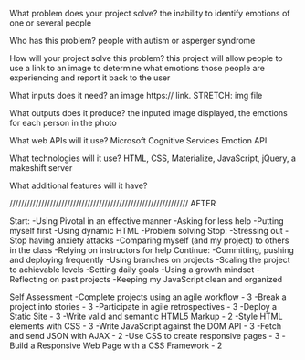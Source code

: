 What problem does your project solve?
  the inability to identify emotions of one or several people

Who has this problem?
  people with autism or asperger syndrome

How will your project solve this problem?
  this project will allow people to use a link to an image to determine what emotions those people are experiencing and report it back to the user

What inputs does it need?
  an image https:// link.
  STRETCH: img file

What outputs does it produce?
  the inputed image displayed, the emotions for each person in the photo

What web APIs will it use?
  Microsoft Cognitive Services Emotion API

What technologies will it use?
  HTML, CSS, Materialize, JavaScript, jQuery, a makeshift server

What additional features will it have?


//////////////////////////////////////////////////////////////
AFTER

Start:
-Using Pivotal in an effective manner
-Asking for less help
-Putting myself first
-Using dynamic HTML
-Problem solving
Stop:
-Stressing out
-Stop having anxiety attacks
-Comparing myself (and my project) to others in the class
-Relying on instructors for help
Continue:
-Committing, pushing and deploying frequently
-Using branches on projects
-Scaling the project to achievable levels
-Setting daily goals
-Using a growth mindset
-Reflecting on past projects
-Keeping my JavaScript clean and organized

Self Assessment
-Complete projects using an agile workflow - 3
-Break a project into stories - 3
-Participate in agile retrospectives - 3
-Deploy a Static Site - 3
-Write valid and semantic HTML5 Markup - 2
-Style HTML elements with CSS - 3
-Write JavaScript against the DOM API - 3
-Fetch and send JSON with AJAX - 2
-Use CSS to create responsive pages - 3
-Build a Responsive Web Page with a CSS Framework - 2
